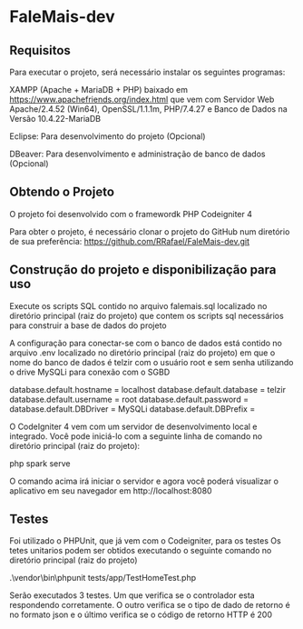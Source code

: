 # FaleMais-dev

## Requisitos

Para executar o projeto, será necessário instalar os seguintes programas:

XAMPP (Apache + MariaDB + PHP) baixado em https://www.apachefriends.org/index.html que vem com Servidor Web Apache/2.4.52 (Win64), OpenSSL/1.1.1m, PHP/7.4.27 e Banco de Dados na Versão 10.4.22-MariaDB

Eclipse: Para desenvolvimento do projeto (Opcional)

DBeaver: Para desenvolvimento e administração de banco de dados (Opcional)

## Obtendo o Projeto

O projeto foi desenvolvido com o framewordk PHP Codeigniter 4

Para obter o projeto, é necessário clonar o projeto do GitHub num diretório de sua preferência:
https://github.com/RRafael/FaleMais-dev.git

## Construção do projeto e disponibilização para uso

Execute os scripts SQL contido no arquivo falemais.sql localizado no diretório principal (raiz do projeto) que contem os scripts sql necessários para construir a base de dados do projeto

A configuração para conectar-se com o banco de dados está contido no arquivo .env localizado no diretório principal (raiz do projeto) em que o nome do banco de dados é telzir com o usuário root e sem senha utilizando o drive MySQLi para conexão com o SGBD

database.default.hostname = localhost
database.default.database = telzir
database.default.username = root
database.default.password = 
database.default.DBDriver = MySQLi
database.default.DBPrefix = 

O CodeIgniter 4 vem com um servidor de desenvolvimento local e integrado. Você pode iniciá-lo com a seguinte linha de comando no diretório principal (raiz do projeto):

php spark serve 

O comando acima irá iniciar o servidor e agora você poderá visualizar o aplicativo em seu navegador em http://localhost:8080

## Testes

Foi utilizado o PHPUnit, que já vem com o Codeigniter, para os testes
Os tetes unitarios podem ser obtidos executando o seguinte comando no diretório principal (raiz do projeto)

 .\vendor\bin\phpunit tests/app/TestHomeTest.php

Serão executados 3 testes. Um que verifica se o controlador esta respondendo corretamente. O outro verifica se o tipo de dado de retorno é no formato json e o último verifica se o código de retorno HTTP é 200